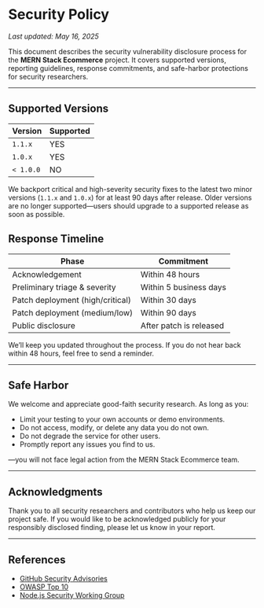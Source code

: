 # Security Policy

_Last updated: May 16, 2025_

This document describes the security vulnerability disclosure process for the **MERN Stack Ecommerce** project. It covers supported versions, reporting guidelines, response commitments, and safe-harbor protections for security researchers.

---

## Supported Versions

| Version   | Supported |
| --------- | --------- |
| `1.1.x`   | YES       |
| `1.0.x`   | YES       |
| `< 1.0.0` | NO        |

We backport critical and high-severity security fixes to the latest two minor versions (`1.1.x` and `1.0.x`) for at least 90 days after release. Older versions are no longer supported—users should upgrade to a supported release as soon as possible.

## Response Timeline

| Phase                            | Commitment              |
| -------------------------------- | ----------------------- |
| Acknowledgement                  | Within 48 hours         |
| Preliminary triage & severity    | Within 5 business days  |
| Patch deployment (high/critical) | Within 30 days          |
| Patch deployment (medium/low)    | Within 90 days          |
| Public disclosure                | After patch is released |

We’ll keep you updated throughout the process. If you do not hear back within 48 hours, feel free to send a reminder.

---

## Safe Harbor

We welcome and appreciate good-faith security research. As long as you:

- Limit your testing to your own accounts or demo environments.
- Do not access, modify, or delete any data you do not own.
- Do not degrade the service for other users.
- Promptly report any issues you find to us.

—you will not face legal action from the MERN Stack Ecommerce team.

---

## Acknowledgments

Thank you to all security researchers and contributors who help us keep our project safe. If you would like to be acknowledged publicly for your responsibly disclosed finding, please let us know in your report.

---

## References

- [GitHub Security Advisories](https://docs.github.com/en/code-security/security-advisories)
- [OWASP Top 10](https://owasp.org/www-project-top-ten/)
- [Node.js Security Working Group](https://github.com/nodejs/security-wg)
